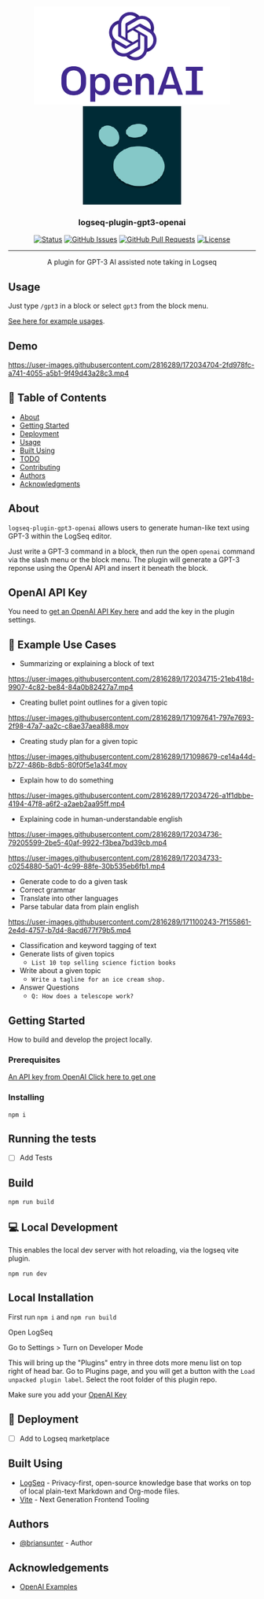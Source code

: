 <p align="center">
  <a href="" rel="noopener">
 <img width=400px height=200px src="./docs/openai.webp" alt="Project logo"></a>
 <img width=200px height=200px src="./docs/logseq.png" alt="Project logo"></a>
</p>

<h3 align="center">logseq-plugin-gpt3-openai</h3>

<div align="center">

[![Status](https://img.shields.io/badge/status-active-success.svg)]()
[![GitHub Issues](https://img.shields.io/github/issues/briansunter/logseq-plugin-gpt3-openai.svg)](https://github.com/briansunter/logseq-plugin-gpt3-openai)
[![GitHub Pull Requests](https://img.shields.io/github/issues-pr/briansunter/logseq-plugin-gpt3-openai.svg)](https://github.com/briansunter/logseq-plugin-gpt3-openai)
[![License](https://img.shields.io/badge/license-MIT-blue.svg)](/LICENSE)

</div>

---

<p align="center"> A plugin for GPT-3 AI assisted note taking in Logseq
    <br> 
</p>

## Usage

Just type `/gpt3` in a block or select `gpt3` from the block menu.

[See here for example usages](https://beta.openai.com/examples).

## Demo 


https://user-images.githubusercontent.com/2816289/172034704-2fd978fc-a741-4055-a5b1-9f49d43a28c3.mp4


## 📝 Table of Contents

- [About](#about)
- [Getting Started](#getting_started)
- [Deployment](#deployment)
- [Usage](#usage)
- [Built Using](#built_using)
- [TODO](../TODO.md)
- [Contributing](../CONTRIBUTING.md)
- [Authors](#authors)
- [Acknowledgments](#acknowledgement)

## About <a name = "about"></a>
`logseq-plugin-gpt3-openai` allows users to generate human-like text using GPT-3 within the LogSeq editor.

Just write a GPT-3 command in a block, then run the open `openai` command via the slash menu or the block menu. The plugin will generate a GPT-3 reponse using the OpenAI API and insert it beneath the block.

## OpenAI API Key

You need to [get an OpenAI API Key here](https://openai.com/api/) and add the key in the plugin settings.

## 📖 Example Use Cases
- Summarizing or explaining a block of text

https://user-images.githubusercontent.com/2816289/172034715-21eb418d-9907-4c82-be84-84a0b82427a7.mp4

- Creating bullet point outlines for a given topic


https://user-images.githubusercontent.com/2816289/171097641-797e7693-2f98-47a7-aa2c-c8ae37aea888.mov

- Creating study plan for a given topic


https://user-images.githubusercontent.com/2816289/171098679-ce14a44d-b727-486b-8db5-80f0f5e1a34f.mov

- Explain how to do something



https://user-images.githubusercontent.com/2816289/172034726-a1f1dbbe-4194-47f8-a6f2-a2aeb2aa95ff.mp4



- Explaining code in human-understandable english



https://user-images.githubusercontent.com/2816289/172034736-79205599-2be5-40af-9922-f3bea7bd39cb.mp4





https://user-images.githubusercontent.com/2816289/172034733-c0254880-5a01-4c99-88fe-30b535eb6fb1.mp4



- Generate code to do a given task
- Correct grammar
- Translate into other languages
- Parse tabular data from plain english

https://user-images.githubusercontent.com/2816289/171100243-7f155861-2e4d-4757-b7d4-8acd677f79b5.mp4

- Classification and keyword tagging of text
- Generate lists of given topics
	- `List 10 top selling science fiction books`
- Write about a given topic
	- `Write a tagline for an ice cream shop.`
- Answer Questions
	- `Q: How does a telescope work?`

## Getting Started <a name = "getting_started"></a>
How to build and develop the project locally.

### Prerequisites

[An API key from OpenAI Click here to get one](https://beta.openai.com/account/api-keys)

### Installing

```
npm i
```

## Running the tests <a name = "tests"></a>
- [ ] Add Tests


## Build <a name="usage"></a>
```
npm run build
```

## 💻 Local Development

This enables the local dev server with hot reloading, via the logseq vite plugin.

```
npm run dev
```

## Local Installation

First run `npm i` and `npm run build`

Open LogSeq

Go to Settings > Turn on Developer Mode

This will bring up the "Plugins" entry in three dots more menu list on top right of head bar. Go to Plugins page, and you will get a button with the  `Load unpacked plugin label`. Select the root folder of this plugin repo.

Make sure you add your [OpenAI Key](https://beta.openai.com/account/api-keys)

## 🚀 Deployment <a name = "deployment"></a>

- [ ] Add to Logseq marketplace

## Built Using <a name = "built_using"></a>

- [LogSeq](https://logseq.com/) - Privacy-first, open-source knowledge base that works on top of local plain-text Markdown and Org-mode files.
- [Vite](https://vitejs.dev/) - Next Generation Frontend Tooling

## Authors <a name = "authors"></a>

- [@briansunter](https://github.com/birnaunster) - Author

## Acknowledgements <a name = "acknowledgement"></a>

- [OpenAI Examples](https://beta.openai.com/examples)
